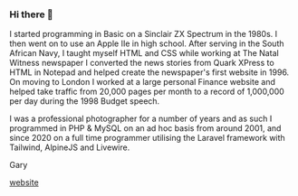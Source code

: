 ### Hi there 👋
I started programming in Basic on a Sinclair ZX Spectrum in the 1980s. I then went on to use an Apple IIe in high school. After serving in the South African Navy, I taught myself HTML and CSS while working at The Natal Witness newspaper
I  converted the news stories from Quark XPress to HTML in Notepad and helped create the newspaper's first website in 1996.
On moving to London I worked at a large personal Finance website and helped take traffic from 20,000 pages per month to a record of 1,000,000 per day during the 1998 Budget speech.

I was a professional photographer for a number of years and as such I programmed in PHP & MySQL on an ad hoc basis from around 2001, and since 2020 on a full time programmer utilising the Laravel framework with Tailwind, AlpineJS and Livewire.

Gary

[website](https://flipper.co.za)
